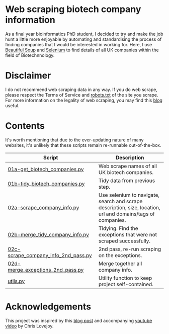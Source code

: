 # Web scraping biotech company information

As a final year bioinformatics PhD student, I decided to try and make the job hunt a little more enjoyable by automating and standardising the process of finding companies that I would be interested in working for. Here, I use [Beautiful Soup](https://beautiful-soup-4.readthedocs.io/en/latest/) and [Selenium](https://selenium-python.readthedocs.io) to find details of all UK companies within the field of Biotechnnology. 

# Disclaimer

I do not recommend web scraping data in any way. If you do web scrape, please respect the Terms of Service and [robots.txt](https://www.promptcloud.com/blog/how-to-read-and-respect-robots-file/) of the site you scrape. For more information on the legality of web scraping, you may find this [blog](https://benbernardblog.com/web-scraping-and-crawling-are-perfectly-legal-right/) useful.

# Contents

It's worth mentioning that due to the ever-updating nature of many websites, it's unlikely that these scripts remain re-runnable out-of-the-box.

| Script | Description |
| --- | --- |
| [01a-get_biotech_companies.py](scripts/01a-get_biotech_companies.py) | Web scrape names of all UK biotech companies. |
| [01b-tidy_biotech_companies.py](scripts/01b-tidy_biotech_companies.py) | Tidy data from previous step. |
| [02a-scrape_company_info.py](script/02a-scrape_company_info.py) | Use selenium to navigate, search and scrape description, size, location, url and domains/tags of companies. |
| [02b-merge_tidy_company_info.py](script/02b-merge_tidy_company_info.py) | Tidying. Find the exceptions that were not scraped successfully. |
| [02c-scrape_company_info_2nd_pass.py](script/02c-scrape_company_info_2nd_pass.py) | 2nd pass, re-run scraping on the exceptions. |
| [02d-merge_exceptions_2nd_pass.py](script/02d-merge_exceptions_2nd_pass.py) | Merge together all company info. |
| [utils.py](scripts/utils.py) | Utility function to keep project self-contained. |

# Acknowledgements

This project was inspired by this [blog post](https://towardsdatascience.com/automating-my-job-search-with-python-ee2b465c6a8f) and accompanying [youtube video](https://www.youtube.com/watch?v=nK9LzpjeGKc) by Chris Lovejoy. 
